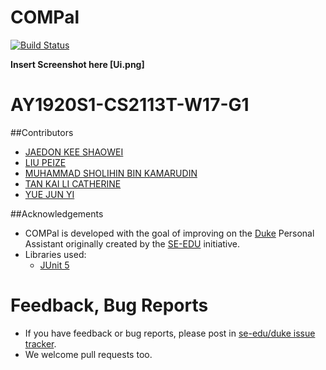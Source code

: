 # COMPal

[![Build Status](https://travis-ci.org/AY1920S1-CS2113T-W17-1/main.svg?branch=master)](https://travis-ci.org/AY1920S1-CS2113T-W17-1/main)

**Insert Screenshot here [Ui.png]**
# AY1920S1-CS2113T-W17-G1

##Contributors

* [JAEDON KEE SHAOWEI](https://github.com/jaedonkey/)
* [LIU PEIZE](https://github.com/LTPZ)
* [MUHAMMAD SHOLIHIN BIN KAMARUDIN](https://github.com/SholihinK)
* [TAN KAI LI CATHERINE](https://github.com/Catherinetan99/)
* [YUE JUN YI](https://github.com/yueyeah)

##Acknowledgements
* COMPal is developed with the goal of improving on the [Duke](https://github.com/se-edu/duke) 
Personal Assistant originally created by the [SE-EDU](https://github.com/se-edu) initiative. 
* Libraries used: 
    * [JUnit 5](https://github.com/junit-team/junit5)

# Feedback, Bug Reports

* If you have feedback or bug reports, please post in [se-edu/duke issue tracker](https://github.com/se-edu/duke/issues).
* We welcome pull requests too.

